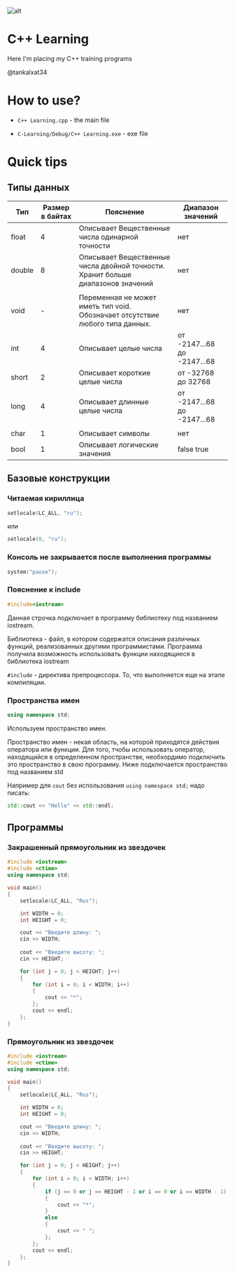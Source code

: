 ![alt](https://pros-cons.net/wp-content/uploads/2018/12/cpp-programming.png)
# C++ Learning
Here I'm placing my C++ training programs

@tankalxat34

# How to use?
- `C++ Learning.cpp` - the main file

- `C-Learning/Debug/C++ Learning.exe` - exe file

# Quick tips
## Типы данных

|  Тип   | Размер в байтах |                                    Пояснение                                     |      Диапазон значений      |
|--------|-----------------|----------------------------------------------------------------------------------|-----------------------------|
| float  |               4 | Описывает Вещественные числа одинарной точности                                  | нет                         |
| double |               8 | Описывает Вещественные числа двойной точности. Хранит больше диапазонов значений | нет                         |
|        |                 |                                                                                  |                             |
| void   |               - | Переменная не может иметь тип void. Обозначает отсутствие любого типа данных.    | нет                         |
| int    |               4 | Описывает целые числа                                                            | от -2147...68 до -2147...68 |
| short  |               2 | Описывает короткие целые числа                                                   | от -32768 до 32768          |
| long   |               4 | Описывает длинные целые числа                                                    | от -2147...68 до -2147...68 |
|        |                 |                                                                                  |                             |
| char   |               1 | Описывает символы                                                                | нет                         |
| bool   |               1 | Описывает логические значения                                                    | false true                  |


## Базовые конструкции
### Читаемая кириллица
```c++
setlocale(LC_ALL, "ru");
```
или
```c++
setlocale(0, "ru");
```

### Консоль не закрывается после выполнения программы
```c++
system("pause");
```

### Пояснение к include
```c++
#include<iostream> 
```
Данная строчка подключает в программу библиотеку под названием iostream. 

Библиотека - файл, в котором содержатся описания различных функций, реализованных другими программистами.
Программа получила возможность использовать функции находящиеся в библиотека iostream

`#include` - директива препроцессора. То, что выполняется еще на этапе компиляции.

### Пространства имен
```c++
using namespace std;
```
Используем пространство имен.

Пространство имен - некая область, на которой приходятся действия оператора или функции.
Для того, тчобы использовать оператор, находящийся в определенном пространстве, необхордимо 
подключить это пространство в свою программу. Ниже подключается пространство под названием std

Например для `cout` без использования `using namespace std;` надо писать:
```c++
std::cout << "Hello" << std::endl;
```

## Программы
### Закрашенный прямоугольник из звездочек
```c++
#include <iostream>
#include <ctime>
using namespace std;

void main()
{
	setlocale(LC_ALL, "Rus");

	int WIDTH = 0;
	int HEIGHT = 0;

	cout << "Введите длину: ";
	cin >> WIDTH;
	
	cout << "Введите высоту: ";
	cin >> HEIGHT;

	for (int j = 0; j < HEIGHT; j++)
	{
		for (int i = 0; i < WIDTH; i++)
		{
			cout << "*";
		};
		cout << endl;
	};	
}
```

### Прямоугольник из звездочек
```c++
#include <iostream>
#include <ctime>
using namespace std;

void main()
{
	setlocale(LC_ALL, "Rus");

	int WIDTH = 0;
	int HEIGHT = 0;

	cout << "Введите длину: ";
	cin >> WIDTH;
	
	cout << "Введите высоту: ";
	cin >> HEIGHT;

	for (int j = 0; j < HEIGHT; j++)
	{
		for (int i = 0; i < WIDTH; i++)
		{
			if (j == 0 or j == HEIGHT - 1 or i == 0 or i == WIDTH - 1)
			{
				cout << "*";
			}
			else
			{
				cout << " ";
			};
		};
		cout << endl;
	};	
}
```

